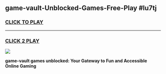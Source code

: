 
## game-vault-Unblocked-Games-Free-Play #lu7tj
<h3>
<a href="https://us.freeplayer.one?title=game-vault&ref=9M">CLICK TO PLAY</a></h3>
<hr>

<h3>
<a href="https://us.freeplayer.one?title=game-vault&ref=9M">CLICK 2 PLAY</a>
  
</h3>

<a href="https://us.freeplayer.one?title=game-vault&ref=9M"><img src="https://clearcache.store/games.png"></a>


**game-vault games unblocked: Your Gateway to Fun and Accessible Online Gaming**
